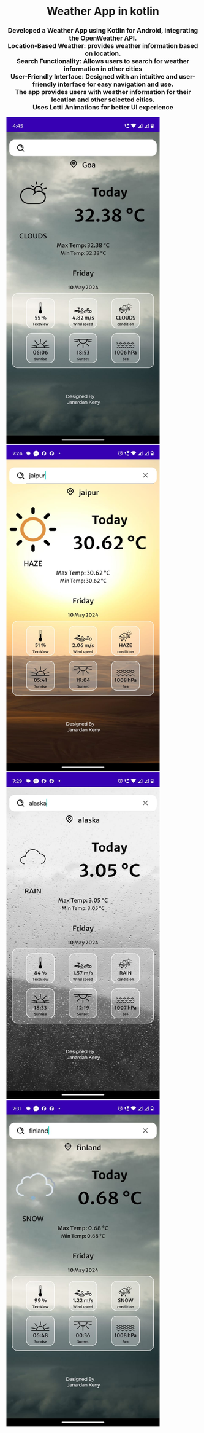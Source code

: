 <h1 align="center">Weather App in kotlin</h1>
<h3 align="center">Developed a Weather App using Kotlin for Android, integrating the OpenWeather API.<br/>
﻿﻿Location-Based Weather: provides weather information based on location.<br/>
Search Functionality: Allows users to search for weather information in other cities<br/>
User-Friendly Interface: Designed with an intuitive and user-friendly interface for easy navigation and use.<br/>
The app provides users with weather information for their location and other selected cities.<br/>
Uses Lotti Animations for better UI experience<br/>
</h3>

<p align="left"> <img src="images/weather1.jpeg" alt="janardankeny" width="400" height="850">
<img src="images/weather2.jpeg" alt="janardankeny" width="400" height="850">
<img src="images/weather3.jpeg" alt="janardankeny" width="400" height="850">
<img src="images/weather4.jpeg" alt="janardankeny" width="400" height="850"></p>
